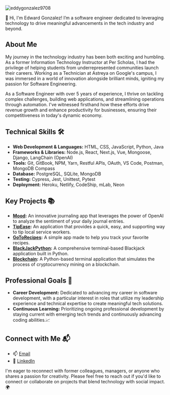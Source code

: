<img src="https://komarev.com/ghpvc/?username=eddygonzalez9708&color=blue" alt="eddygonzalez9708" />

👋 Hi, I'm Edward Gonzalez! I’m a software engineer dedicated to leveraging technology to drive meaningful advancements in the tech industry and beyond.

## About Me
My journey in the technology industry has been both exciting and humbling. As a former Information Technology Instructor at Per Scholas, I had the privilege of helping students from underrepresented communities launch their careers. Working as a Technician at Astreya on Google's campus, I was immersed in a world of innovation alongside brilliant minds, igniting my passion for Software Engineering.

As a Software Engineer with over 5 years of experience, I thrive on tackling complex challenges, building web applications, and streamlining operations through automation. I've witnessed firsthand how these efforts drive revenue growth and enhance productivity for businesses, ensuring their competitiveness in today's dynamic economy.

## Technical Skills 🛠️
- **Web Development & Languages:** HTML, CSS, JavaScript, Python, Java
- **Frameworks & Libraries:** Node.js, React, Next.js, Vue, Mongoose, Django, LangChain (OpenAI)
- **Tools:** Git, GitBook, NPM, Yarn, Restful APIs, OAuth, VS Code, Postman, MongoDB Compass
- **Database:** PostgreSQL, SQLite, MongoDB
- **Testing:** Cypress, Jest, Unittest, Pytest
- **Deployment:** Heroku, Netlify, CodeShip, mLab, Neon

## Key Projects 📚
- **[Mood](https://github.com/eddygonzalez9708/mood):** An innovative journaling app that leverages the power of OpenAI to analyze the sentiment of your daily journal entries.
- **[TipEase](https://github.com/tipease):** An application that provides a quick, easy, and supporting way to tip local service workers.
- **[GoToRecipes](https://github.com/blkfltchr/gotorecipes):** A simple app made to help you track your favorite recipes.
- **[BlackJackPython](https://github.com/eddygonzalez9708/BlackJackPython):** A comprehensive terminal-based Blackjack application built in Python.
- **[Blockchain](https://github.com/eddygonzalez9708/Blockchain):** A Python-based terminal application that simulates the process of cryptocurrency mining on a blockchain.

## Professional Goals 🚀
- **Career Development:** Dedicated to advancing my career in software development, with a particular interest in roles that utilize my leadership experience and technical expertise to create meaningful tech solutions.
- **Continuous Learning:** Prioritizing ongoing professional development by staying current with emerging tech trends and continuously advancing coding abilities.📈

## Connect with Me 📬
- 📫 [Email](mailto:edward.gonzalez9708@gmail.com)
- 🔗 [LinkedIn](https://www.linkedin.com/in/edward-gonzalez-eng/)

I'm eager to reconnect with former colleagues, managers, or anyone who shares a passion for creativity. Please feel free to reach out if you'd like to connect or collaborate on projects that blend technology with social impact.🌍

<!--
**eddygonzalez9708/eddygonzalez9708** is a ✨ _special_ ✨ repository because its `README.md` (this file) appears on your GitHub profile.

Here are some ideas to get you started:

- 🔭 I’m currently working on ...
- 🌱 I’m currently learning ...
- 👯 I’m looking to collaborate on ...
- 🤔 I’m looking for help with ...
- 💬 Ask me about ...
- 📫 How to reach me: ...
- 😄 Pronouns: ...
- ⚡ Fun fact: ...
-->
